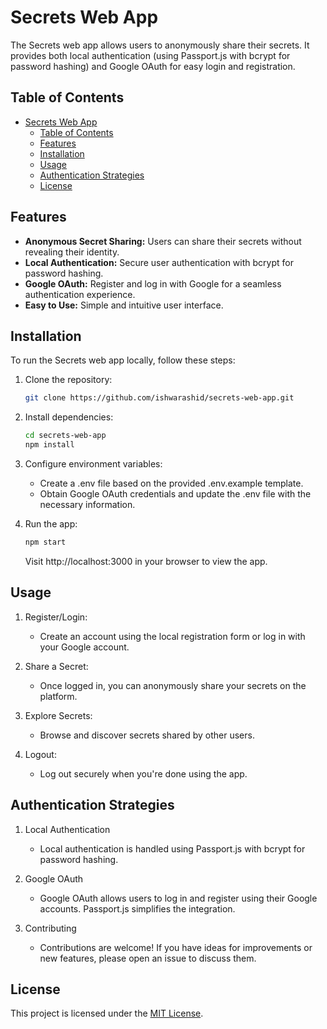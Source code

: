 # Secrets Web App


The Secrets web app allows users to anonymously share their secrets. It provides both local authentication (using Passport.js with bcrypt for password hashing) and Google OAuth for easy login and registration.

## Table of Contents

- [Secrets Web App](#secrets-web-app)
  - [Table of Contents](#table-of-contents)
  - [Features](#features)
  - [Installation](#installation)
  - [Usage](#usage)
  - [Authentication Strategies](#authentication-strategies)
  - [License](#license)

## Features

- **Anonymous Secret Sharing:** Users can share their secrets without revealing their identity.
- **Local Authentication:** Secure user authentication with bcrypt for password hashing.
- **Google OAuth:** Register and log in with Google for a seamless authentication experience.
- **Easy to Use:** Simple and intuitive user interface.

## Installation

To run the Secrets web app locally, follow these steps:

1. Clone the repository:

   ```bash
   git clone https://github.com/ishwarashid/secrets-web-app.git
   ```

2. Install dependencies:

   ```bash
   cd secrets-web-app
   npm install
   ```

3. Configure environment variables:

   - Create a .env file based on the provided .env.example template.
   - Obtain Google OAuth credentials and update the .env file with the necessary information.

4. Run the app:

   ```bash
   npm start
   ```
   Visit http://localhost:3000 in your browser to view the app.

## Usage

1. Register/Login:
   - Create an account using the local registration form or log in with your Google account.

2. Share a Secret:
   - Once logged in, you can anonymously share your secrets on the platform.

3. Explore Secrets:
   - Browse and discover secrets shared by other users.

4. Logout:
   - Log out securely when you're done using the app.

## Authentication Strategies
1. Local Authentication
   - Local authentication is handled using Passport.js with bcrypt for password hashing.

2. Google OAuth
   - Google OAuth allows users to log in and register using their Google accounts. Passport.js simplifies the integration.

3. Contributing
   - Contributions are welcome! If you have ideas for improvements or new features, please open an issue to discuss them.

## License
This project is licensed under the [MIT License](LICENSE.md).

